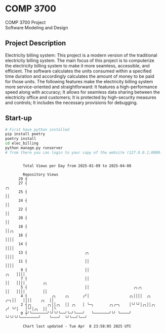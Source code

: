 # COMP 3700
COMP 3700 Project  
Software Modeling and Design
## Project Description
Electricity billing system: This project is a modern version of the traditional electricity billing system. The main focus of this project is to computerize the electricity billing system to make it more seamless, accessible, and efficient. The software calculates the units consumed within a specified time duration and accordingly calculates the amount of money to be paid for those units. The following features make the electricity billing system more service-oriented and straightforward: It features a high-performance speed along with accuracy; It allows for seamless data sharing between the electricity office and customers; It is protected by high-security measures and controls; It includes the necessary provisions for debugging.

## Start-up
```bash
# First have python installed
pip install poetry
poetry install
cd elec_billing
python manage.py runserver
# from there you can login to your copy of the website (127.0.0.1:8000), default creds are admin/admin
```

```

        Total Views per Day from 2025-01-09 to 2025-04-08

        Repository Views
      29 ┼
      27 ┤                                                                           ╭╮
      25 ┤                                                                           ││
      24 ┤                                                                           ││
      22 ┤                                                                           ││
      20 ┤                                                                           ││
      18 ┤                                                                           ││╭╮
      16 ┤                                                                           ││││
      14 ┤                                                                           ││││
      13 ┤                          ╭╮                                               ││││
      11 ┤                          ││                                               ││││
       9 ┤                          ││                                          ╭╮   ││││
       7 ┤                          ││                                          ││   ││││        ╭╮
       5 ┤                          ││                    ╭╮╭╮                  ││   ││││        ││
       4 ┤           ╭╮    ╭╮      ╭╯│                  ╭╮││││  ╭╮           ╭─╮││   ││││    ╭╮  ││
       2 ┤╭╮       ╭╮││╭╮  ││ ╭╮   │ ╰─╮       ╭╮╭─╮    │╰╯╰╯│╭╮││╭╮        ╭╯ ╰╯│   │╰╯│╭╮  ││  │╰
       0 ┼╯╰───────╯╰╯╰╯╰──╯╰─╯╰───╯   ╰───────╯╰╯ ╰────╯    ╰╯╰╯╰╯╰────────╯    ╰───╯  ╰╯╰──╯╰──╯

        Chart last updated - Tue Apr  8 23:58:05 2025 UTC
        
```
